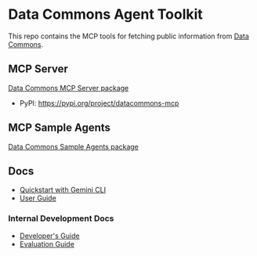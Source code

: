 # Data Commons Agent Toolkit

This repo contains the MCP tools for fetching public information from [Data Commons](https://datacommons.org/).

## MCP Server

[Data Commons MCP Server package](packages/datacommons-mcp/)
* PyPI: https://pypi.org/project/datacommons-mcp

## MCP Sample Agents
[Data Commons Sample Agents package](packages/datacommons-mcp/examples/sample_agents)

## Docs

* [Quickstart with Gemini CLI](docs/quickstart.md)
* [User Guide](docs/user_guide.md)

### Internal Development Docs

* [Developer's Guide](docs/internal/dev.md)
* [Evaluation Guide](docs/internal/evals.md)

